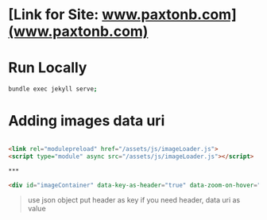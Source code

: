 # [Link for Site: www.paxtonb.com](www.paxtonb.com)
# Run Locally

```bash  
bundle exec jekyll serve;     

```

# Adding images data uri

```html

<link rel="modulepreload" href="/assets/js/imageLoader.js">
<script type="module" async src="/assets/js/imageLoader.js"></script>

***

<div id="imageContainer" data-key-as-header="true" data-zoom-on-hover="true" data-img-loader="linuxImages.js" style="width: auto; height: auto;"></div>
```

> use json object put header as key if you need header, data uri as value
